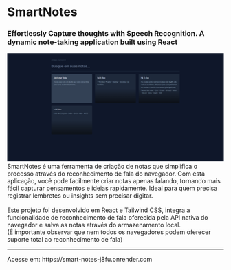 # SmartNotes
### Effortlessly Capture thoughts with Speech Recognition. A dynamic note-taking application built using React</br>
![Project Screenshot](https://raw.githubusercontent.com/BaiaGui/SmartNotes/main/src/assets/smartNotesPrint.png)
SmartNotes é uma ferramenta de criação de notas que simplifica o processo através do reconhecimento de fala do navegador. Com esta aplicação, você pode facilmente criar notas apenas falando, tornando mais fácil capturar pensamentos e ideias rapidamente. Ideal para quem precisa registrar lembretes ou insights sem precisar digitar.<br><br>
Este projeto foi desenvolvido em React e Tailwind CSS, integra a funcionalidade de reconhecimento de fala oferecida pela API nativa do navegador e salva as notas através do armazenamento local. <br>
(É importante observar que nem todos os navegadores podem oferecer suporte total ao reconhecimento de fala)
<hr>
Acesse em: https://smart-notes-j8fu.onrender.com
